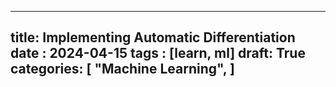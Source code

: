 
---
title: Implementing Automatic Differentiation 
date : 2024-04-15
tags : [learn, ml]
draft: True 
categories: [
    "Machine Learning",
    ]
---



